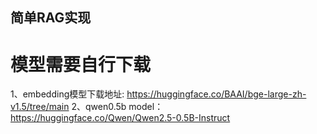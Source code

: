 ## 简单RAG实现

# 模型需要自行下载 

1、embedding模型下载地址: https://huggingface.co/BAAI/bge-large-zh-v1.5/tree/main
2、qwen0.5b model：https://huggingface.co/Qwen/Qwen2.5-0.5B-Instruct
